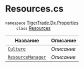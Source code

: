 
# Resources.cs
`namespace` [TigerTrade.Dx](../../../TigerTrade.Dx.md).[Properties](../../../TigerTrade.Dx/Properties.md)  
&nbsp;&nbsp;&nbsp;&nbsp;&nbsp;&nbsp;&nbsp;&nbsp;&nbsp;`class` [Resources](../Resources.cs.md)

| Название | Описание |
| --- | --- |
| [`Culture`](./Свойства/Culture.md) | *Описание* |
| [`ResourceManager`](./Свойства/ResourceManager.md) | *Описание* |
